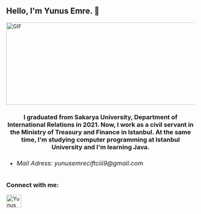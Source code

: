 ## Hello, I'm Yunus Emre. 👋


  <img align="middle" alt="GIF" width="920" height="220" src="https://tr.pinterest.com/pin/416934878003759378/" />


<h3 align="middle"> I graduated from Sakarya University, Department of International Relations in 2021. Now, I work as a civil servant in the Ministry of Treasury and Finance in Istanbul. At the same time, I'm studying computer programming at Istanbul University and I'm learning Java.


* <h6 align="left"> Mail Adress: yunusemreciftciii9@gmail.com  

<h3 align="left">Connect with me:</h3>
<p align="left">
<a href="https://www.linkedin.com/in/yunus-emre-%C3%A7ift%C3%A7i/" target="blank"><img align="center" src="https://velanovascular.com/wp-content/uploads/2020/06/LinkedIn.png" alt="Yunus Emre Çiftçi" height="35" width="40" /></a>

